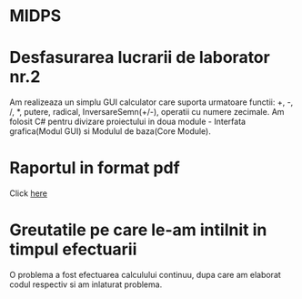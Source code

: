 # MIDPS
# Desfasurarea lucrarii de laborator nr.2



Am realizeaza un simplu GUI calculator care suporta urmatoare functii: +, -, /, *, putere, radical, InversareSemn(+/-), operatii cu numere zecimale.
Am folosit C# pentru divizare proiectului in doua module -  Interfata grafica(Modul GUI) si Modulul de baza(Core Module).

# Raportul in format pdf

Click [here](https://github.com/sarpediana/MIDPS/blob/master/Laborator2/Source/Lab%232.pdf)

# Greutatile pe care le-am intilnit in timpul efectuarii 

O problema a fost efectuarea calculului continuu, dupa care am elaborat codul respectiv si am inlaturat problema.
